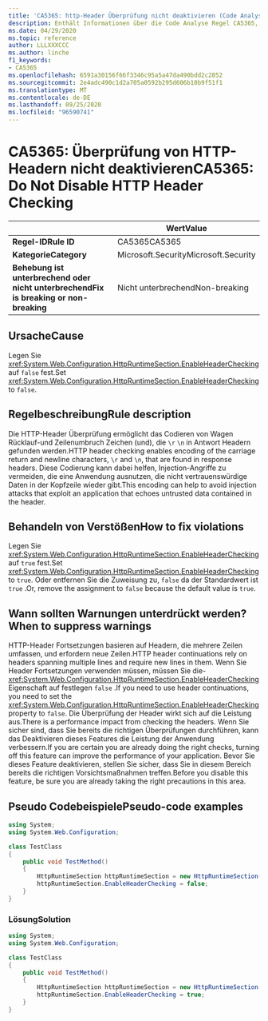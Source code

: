 ```yaml
---
title: 'CA5365: http-Header Überprüfung nicht deaktivieren (Code Analyse)'
description: Enthält Informationen über die Code Analyse Regel CA5365, einschließlich der Gründe, der Behebung von Verstößen und der Zeit, zu der Sie unterdrückt werden soll.
ms.date: 04/29/2020
ms.topic: reference
author: LLLXXXCCC
ms.author: linche
f1_keywords:
- CA5365
ms.openlocfilehash: 6591a30156f66f3346c95a5a47da490bdd2c2852
ms.sourcegitcommit: 2e4adc490c1d2a705a0592b295d606b10b9f51f1
ms.translationtype: MT
ms.contentlocale: de-DE
ms.lasthandoff: 09/25/2020
ms.locfileid: "96590741"
---
```

# <a name="ca5365-do-not-disable-http-header-checking"></a><span data-ttu-id="cd135-103">CA5365: Überprüfung von HTTP-Headern nicht deaktivieren</span><span class="sxs-lookup"><span data-stu-id="cd135-103">CA5365: Do Not Disable HTTP Header Checking</span></span>

| | <span data-ttu-id="cd135-104">Wert</span><span class="sxs-lookup"><span data-stu-id="cd135-104">Value</span></span> |
|-|-|
| <span data-ttu-id="cd135-105">**Regel-ID**</span><span class="sxs-lookup"><span data-stu-id="cd135-105">**Rule ID**</span></span> |<span data-ttu-id="cd135-106">CA5365</span><span class="sxs-lookup"><span data-stu-id="cd135-106">CA5365</span></span>|
| <span data-ttu-id="cd135-107">**Kategorie**</span><span class="sxs-lookup"><span data-stu-id="cd135-107">**Category**</span></span> |<span data-ttu-id="cd135-108">Microsoft.Security</span><span class="sxs-lookup"><span data-stu-id="cd135-108">Microsoft.Security</span></span>|
| <span data-ttu-id="cd135-109">**Behebung ist unterbrechend oder nicht unterbrechend**</span><span class="sxs-lookup"><span data-stu-id="cd135-109">**Fix is breaking or non-breaking**</span></span> |<span data-ttu-id="cd135-110">Nicht unterbrechend</span><span class="sxs-lookup"><span data-stu-id="cd135-110">Non-breaking</span></span>|

## <a name="cause"></a><span data-ttu-id="cd135-111">Ursache</span><span class="sxs-lookup"><span data-stu-id="cd135-111">Cause</span></span>

<span data-ttu-id="cd135-112">Legen Sie <xref:System.Web.Configuration.HttpRuntimeSection.EnableHeaderChecking> auf `false` fest.</span><span class="sxs-lookup"><span data-stu-id="cd135-112">Set <xref:System.Web.Configuration.HttpRuntimeSection.EnableHeaderChecking> to `false`.</span></span>

## <a name="rule-description"></a><span data-ttu-id="cd135-113">Regelbeschreibung</span><span class="sxs-lookup"><span data-stu-id="cd135-113">Rule description</span></span>

<span data-ttu-id="cd135-114">Die HTTP-Header Überprüfung ermöglicht das Codieren von Wagen Rücklauf-und Zeilenumbruch Zeichen (und), die `\r` `\n` in Antwort Headern gefunden werden.</span><span class="sxs-lookup"><span data-stu-id="cd135-114">HTTP header checking enables encoding of the carriage return and newline characters, `\r` and `\n`, that are found in response headers.</span></span> <span data-ttu-id="cd135-115">Diese Codierung kann dabei helfen, Injection-Angriffe zu vermeiden, die eine Anwendung ausnutzen, die nicht vertrauenswürdige Daten in der Kopfzeile wieder gibt.</span><span class="sxs-lookup"><span data-stu-id="cd135-115">This encoding can help to avoid injection attacks that exploit an application that echoes untrusted data contained in the header.</span></span>

## <a name="how-to-fix-violations"></a><span data-ttu-id="cd135-116">Behandeln von Verstößen</span><span class="sxs-lookup"><span data-stu-id="cd135-116">How to fix violations</span></span>

<span data-ttu-id="cd135-117">Legen Sie <xref:System.Web.Configuration.HttpRuntimeSection.EnableHeaderChecking> auf `true` fest.</span><span class="sxs-lookup"><span data-stu-id="cd135-117">Set <xref:System.Web.Configuration.HttpRuntimeSection.EnableHeaderChecking> to `true`.</span></span> <span data-ttu-id="cd135-118">Oder entfernen Sie die Zuweisung zu, `false` da der Standardwert ist `true` .</span><span class="sxs-lookup"><span data-stu-id="cd135-118">Or, remove the assignment to `false` because the default value is `true`.</span></span>

## <a name="when-to-suppress-warnings"></a><span data-ttu-id="cd135-119">Wann sollten Warnungen unterdrückt werden?</span><span class="sxs-lookup"><span data-stu-id="cd135-119">When to suppress warnings</span></span>

<span data-ttu-id="cd135-120">HTTP-Header Fortsetzungen basieren auf Headern, die mehrere Zeilen umfassen, und erfordern neue Zeilen.</span><span class="sxs-lookup"><span data-stu-id="cd135-120">HTTP header continuations rely on headers spanning multiple lines and require new lines in them.</span></span> <span data-ttu-id="cd135-121">Wenn Sie Header Fortsetzungen verwenden müssen, müssen Sie die- <xref:System.Web.Configuration.HttpRuntimeSection.EnableHeaderChecking> Eigenschaft auf festlegen `false` .</span><span class="sxs-lookup"><span data-stu-id="cd135-121">If you need to use header continuations, you need to set the <xref:System.Web.Configuration.HttpRuntimeSection.EnableHeaderChecking> property to `false`.</span></span> <span data-ttu-id="cd135-122">Die Überprüfung der Header wirkt sich auf die Leistung aus.</span><span class="sxs-lookup"><span data-stu-id="cd135-122">There is a performance impact from checking the headers.</span></span> <span data-ttu-id="cd135-123">Wenn Sie sicher sind, dass Sie bereits die richtigen Überprüfungen durchführen, kann das Deaktivieren dieses Features die Leistung der Anwendung verbessern.</span><span class="sxs-lookup"><span data-stu-id="cd135-123">If you are certain you are already doing the right checks, turning off this feature can improve the performance of your application.</span></span> <span data-ttu-id="cd135-124">Bevor Sie dieses Feature deaktivieren, stellen Sie sicher, dass Sie in diesem Bereich bereits die richtigen Vorsichtsmaßnahmen treffen.</span><span class="sxs-lookup"><span data-stu-id="cd135-124">Before you disable this feature, be sure you are already taking the right precautions in this area.</span></span>

## <a name="pseudo-code-examples"></a><span data-ttu-id="cd135-125">Pseudo Codebeispiele</span><span class="sxs-lookup"><span data-stu-id="cd135-125">Pseudo-code examples</span></span>

```csharp
using System;
using System.Web.Configuration;

class TestClass
{
    public void TestMethod()
    {
        HttpRuntimeSection httpRuntimeSection = new HttpRuntimeSection();
        httpRuntimeSection.EnableHeaderChecking = false;
    }
}
```

### <a name="solution"></a><span data-ttu-id="cd135-126">Lösung</span><span class="sxs-lookup"><span data-stu-id="cd135-126">Solution</span></span>

```csharp
using System;
using System.Web.Configuration;

class TestClass
{
    public void TestMethod()
    {
        HttpRuntimeSection httpRuntimeSection = new HttpRuntimeSection();
        httpRuntimeSection.EnableHeaderChecking = true;
    }
}
```
